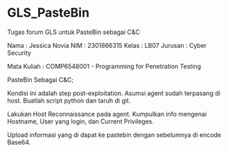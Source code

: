 # GLS_PasteBin
Tugas forum GLS untuk PasteBin sebagai C&C

Nama    : Jessica Novia
NIM     : 2301866315
Kelas   : LB07
Jurusan : Cyber Security

Mata Kuliah : COMP6548001 - Programming for Penetration Testing

PasteBin Sebagai C&C;

Kondisi ini adalah step post-exploitation. Asumsi agent sudah terpasang di host. Buatlah script python dan taruh di git.

Lakukan Host Reconnaissance pada agent.
Kumpulkan info mengenai Hostname, User yang login, dan Current Privileges.

Upload informasi yang di dapat ke pastebin dengan sebelumnya di encode Base64.
